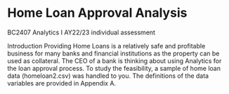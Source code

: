 # Home Loan Approval Analysis
BC2407 Analytics I AY22/23 individual assessment 

Introduction
Providing Home Loans is a relatively safe and profitable business for many banks and financial institutions as the property can be used as collateral. The CEO of a bank is thinking about using Analytics for the loan approval process.
To study the feasibility, a sample of home loan data (homeloan2.csv) was handled to you. The definitions of the data variables are provided in Appendix A.
